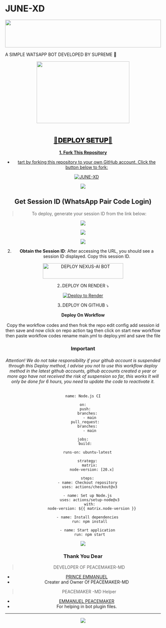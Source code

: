 # JUNE-XD

<img src="https://i.imgur.com/dBaSKWF.gif" height="90" width="100%">

   A SIMPLE WATSAPP BOT DEVELOPED BY SUPREME 🤍

<div class = "repo" align = "center">
 
<a href = "#">
<img src = "https://files.catbox.moe/yndl4u.jpg"  width="300" height="200">
</img>
 <p align="center">
  <a href="#"><img src="http://readme-typing-svg.herokuapp.com?color=ff00ab&center=true&vCenter=true&multiline=false&linesPEACEMAKER-MD+MD+WHATSAPP+BOT+MD" alt="">
   
## 🚀𝐃𝐄𝐏𝐋𝐎𝐘 𝐒𝐄𝐓𝐔𝐏🚀

**1. Fork This Repository**

- tart by forking this repository to your own GitHub account. Click the button below to fork:

  <a href="https://github.com/Peacemaker-cyber/PEACEMAKER-MD/fork"><img title="JUNE-XD" src="https://img.shields.io/badge/FORK-JUNE-XD?color=darkgreem&style=for-the-badge&logo=stackshare"></a>

<a><img src='https://i.imgur.com/LyHic3i.gif'/>

 ## Get Session ID (WhatsApp Pair Code Login)

> To deploy, generate your session ID from the link below:
<p align="center">
  <a href="https://peace-merchant.onrender.com">
    <img src="https://img.shields.io/badge/%F0%9F%9A%80%20GET%20PAIR%20CODE%20WEB-ffcc00?style=for-the-badge"/>
  </a>
</p>
<a><img src='https://i.imgur.com/LyHic3i.gif'/>


<a><img src='https://i.imgur.com/LyHic3i.gif'/>

2. **Obtain the Session ID**: After accessing the URL, you should see a session ID displayed. Copy this session ID.


   

</a>
</p>
<p align="center">
<a href='https://dashboard.heroku.com/new?template=https://github.com/Peacemaker-cyber/Peacemaker-md/tree/main?tab=readme-ov-file' target="_blank"> <img title="DEPLOY NEXUS-AI BOT" src="https://img.shields.io/badge/👻_DEPLOY_ON_HEROKU-000000?style=for-the-badge&logo=heroku&logoColor=white&color=FF00FF" width="260" height="50"/>
  </a>
</p>
  2..DEPLOY ON RENDER ⤵️

[![Deploy to Render](https://render.com/images/deploy-to-render-button.svg)](https://render.com/deploy?repo=https://github.com/Peacemaker-cyber/PEACEMAKER-MD.git)


   3..DEPLOY ON GITHUB ⤵️


</details>

<b><strong><summary align="center" style="color: Yello;">Deploy On Workflow</summary></strong></b>
<p style="text-align: center; font-size: 1.2em;">
 
<h8>Copy the workflow codes and then frok the repo edit config add session id then save and now click on repo action tag then click on start new workflow then paste workflow codes rename main.yml to deploy.yml and save the file</h8>
<h3 align-"center"> Important</h3>
<h6 align-"center">Attention! We do not take responsibility if your github account is suspended through this Deploy method, I advise you not to use this workflow deploy method in the latest github accounts, github accounts created a year or more ago have not received the risk of suspension so far, this works It will only be done for 6 hours, you need to update the code to reactivate it.</h6>

```
name: Node.js CI

on:
  push:
    branches:
      - main
  pull_request:
    branches:
      - main

jobs:
  build:

    runs-on: ubuntu-latest

    strategy:
      matrix:
        node-version: [20.x]

    steps:
    - name: Checkout repository
      uses: actions/checkout@v3

    - name: Set up Node.js
      uses: actions/setup-node@v3
      with:
        node-version: ${{ matrix.node-version }}

    - name: Install dependencies
      run: npm install

    - name: Start application
      run: npm start
```
<a><img src='https://i.imgur.com/LyHic3i.gif'/>

### Thank You Dear

> DEVELOPER OF PEACEMAKER-MD 
- [PRINCE EMMANUEL ](https://github.com/Peacemaker-cyber)
- Creater and Owner Of PEACEMAKER-MD

> PEACEMAKER -MD Helper
- [EMMANUEL PEACEMAKER](https://github.com/Peacemaker-cyber)
- For helping in bot plugin files.
---
<a><img src='https://i.imgur.com/LyHic3i.gif'/>
